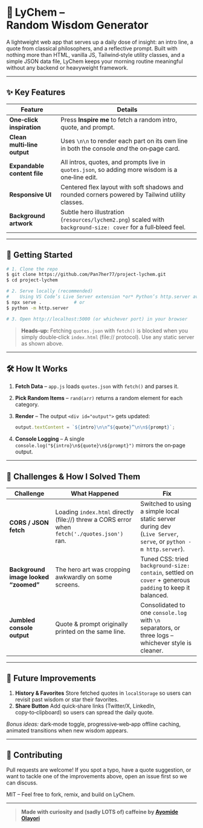 # 🧠 LyChem – Random Wisdom Generator

A lightweight web app that serves up a daily dose of insight: an intro line, a quote from classical philosophers, and a reflective prompt. Built with nothing more than HTML, vanilla JS, Tailwind‑style utility classes, and a simple JSON data file, LyChem keeps your morning routine meaningful without any backend or heavyweight framework.

---

## ✨ Key Features

| Feature                     | Details                                                                                                        |
| --------------------------- | -------------------------------------------------------------------------------------------------------------- |
| **One‑click inspiration**   | Press **Inspire me** to fetch a random intro, quote, and prompt.                                               |
| **Clean multi‑line output** | Uses `\n\n` to render each part on its own line in both the console *and* the on‑page card.                    |
| **Expandable content file** | All intros, quotes, and prompts live in `quotes.json`, so adding more wisdom is a one‑line edit.               |
| **Responsive UI**           | Centered flex layout with soft shadows and rounded corners powered by Tailwind utility classes.                |
| **Background artwork**      | Subtle hero illustration (`resources/lychem2.png`) scaled with `background-size: cover` for a full‑bleed feel. |

---

## 🚀 Getting Started

```bash
# 1. Clone the repo
$ git clone https://github.com/Pan7her77/project-lychem.git
$ cd project-lychem

# 2. Serve locally (recommended)
#    Using VS Code’s Live Server extension *or* Python’s http.server avoids CORS issues
$ npx serve .            # or
$ python -m http.server

# 3. Open http://localhost:5000 (or whichever port) in your browser
```

> **Heads‑up:** Fetching `quotes.json` with `fetch()` is blocked when you simply double‑click `index.html` (file:// protocol). Use any static server as shown above.

---

## 🛠️ How It Works

1. **Fetch Data** – `app.js` loads `quotes.json` with `fetch()` and parses it.

2. **Pick Random Items** – `rand(arr)` returns a random element for each category.

3. **Render** – The output `<div id="output">` gets updated:

   ```js
   output.textContent = `${intro}\n\n“${quote}”\n\n${prompt}`;
   ```

4. **Console Logging** – A single `console.log("${intro}\n${quote}\n${prompt}")` mirrors the on‑page output.

---

## 🧗 Challenges & How I Solved Them

| Challenge                            | What Happened                                                                                 | Fix                                                                                                             |
| ------------------------------------ | --------------------------------------------------------------------------------------------- | --------------------------------------------------------------------------------------------------------------- |
| **CORS / JSON fetch**                | Loading `index.html` directly (file://) threw a CORS error when `fetch('./quotes.json')` ran. | Switched to using a simple local static server during dev (`Live Server`, `serve`, or `python -m http.server`). |
| **Background image looked “zoomed”** | The hero art was cropping awkwardly on some screens.                                          | Tuned CSS: tried `background-size: contain`, settled on `cover` + generous `padding` to keep it balanced.       |
| **Jumbled console output**           | Quote & prompt originally printed on the same line.                                           | Consolidated to one `console.log` with `\n` separators, or three logs – whichever style is cleaner.             |

---

## 🌱 Future Improvements

1. **History & Favorites**
   Store fetched quotes in `localStorage` so users can revisit past wisdom or star their favorites.
2. **Share Button**
   Add quick‑share links (Twitter/X, LinkedIn, copy‑to‑clipboard) so users can spread the daily quote.

*Bonus ideas:* dark‑mode toggle, progressive‑web‑app offline caching, animated transitions when new wisdom appears.

---

## 🤝 Contributing

Pull requests are welcome! If you spot a typo, have a quote suggestion, or want to tackle one of the improvements above, open an issue first so we can discuss.

MIT – Feel free to fork, remix, and build on LyChem.

---

> **Made with curiosity and (sadly LOTS of) caffeine by [Ayomide Olayori](https://github.com/Pan7her77)**
